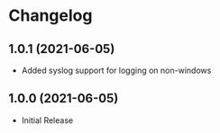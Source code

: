﻿# Changelog

## 1.0.1 (2021-06-05)

+ Added syslog support for logging on non-windows

## 1.0.0 (2021-06-05)

+ Initial Release
